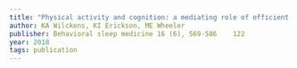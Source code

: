 ```yaml
---
title: "Physical activity and cognition: a mediating role of efficient sleep"
author: KA Wilckens, KI Erickson, ME Wheeler
publisher: Behavioral sleep medicine 16 (6), 569-586	122
year: 2018
tags: publication
---
```


